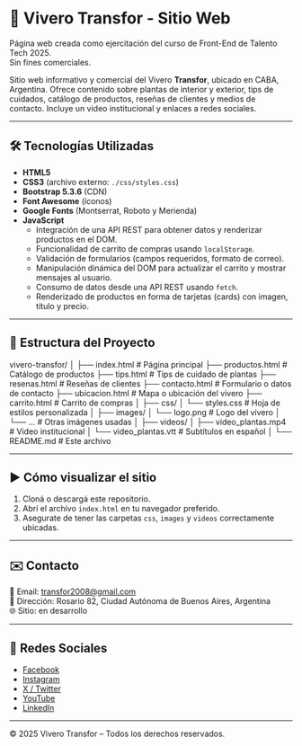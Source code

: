 # 🌿 Vivero Transfor - Sitio Web

Página web creada como ejercitación del curso de Front-End de Talento Tech 2025.  
Sin fines comerciales.

Sitio web informativo y comercial del Vivero **Transfor**, ubicado en CABA, Argentina. Ofrece contenido sobre plantas de interior y exterior, tips de cuidados, catálogo de productos, reseñas de clientes y medios de contacto. Incluye un video institucional y enlaces a redes sociales.

---

## 🛠 Tecnologías Utilizadas

- **HTML5**  
- **CSS3** (archivo externo: `./css/styles.css`)  
- **Bootstrap 5.3.6** (CDN)  
- **Font Awesome** (íconos)  
- **Google Fonts** (Montserrat, Roboto y Merienda)  
- **JavaScript**  
  - Integración de una API REST para obtener datos y renderizar productos en el DOM.  
  - Funcionalidad de carrito de compras usando `localStorage`.  
  - Validación de formularios (campos requeridos, formato de correo).  
  - Manipulación dinámica del DOM para actualizar el carrito y mostrar mensajes al usuario.  
  - Consumo de datos desde una API REST usando `fetch`.  
  - Renderizado de productos en forma de tarjetas (cards) con imagen, título y precio.  

---

## 📁 Estructura del Proyecto

vivero-transfor/
│
├── index.html # Página principal
├── productos.html # Catálogo de productos
├── tips.html # Tips de cuidado de plantas
├── resenas.html # Reseñas de clientes
├── contacto.html # Formulario o datos de contacto
├── ubicacion.html # Mapa o ubicación del vivero
├── carrito.html # Carrito de compras
│
├── css/
│ └── styles.css # Hoja de estilos personalizada
│
├── images/
│ └── logo.png # Logo del vivero
│ └── ... # Otras imágenes usadas
│
├── videos/
│ ├── video_plantas.mp4 # Video institucional
│ └── video_plantas.vtt # Subtítulos en español
│
└── README.md # Este archivo

---

## ▶️ Cómo visualizar el sitio

1. Cloná o descargá este repositorio.  
2. Abrí el archivo `index.html` en tu navegador preferido.  
3. Asegurate de tener las carpetas `css`, `images` y `videos` correctamente ubicadas.

---

## ✉️ Contacto

📧 Email: [transfor2008@gmail.com](mailto:transfor2008@gmail.com)  
📍 Dirección: Rosario 82, Ciudad Autónoma de Buenos Aires, Argentina  
🌐 Sitio: en desarrollo

---

## 📣 Redes Sociales

- [Facebook](https://www.facebook.com)  
- [Instagram](https://www.instagram.com)  
- [X / Twitter](https://twitter.com)  
- [YouTube](https://www.youtube.com)  
- [LinkedIn](https://www.linkedin.com)

---

© 2025 Vivero Transfor – Todos los derechos reservados.